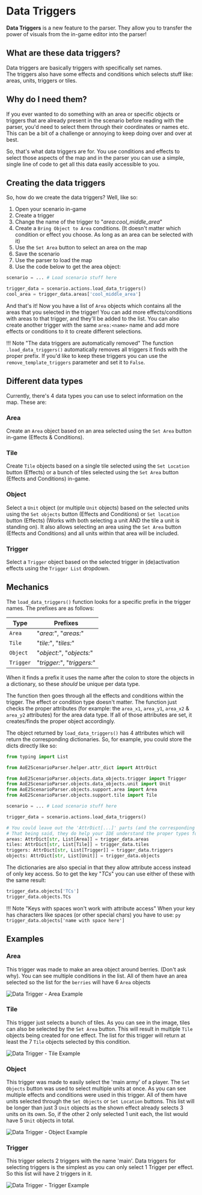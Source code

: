# Data Triggers

**Data Triggers** is a new feature to the parser. 
They allow you to transfer the power of visuals from the in-game editor into the parser!

## What are these data triggers?

Data triggers are basically triggers with specifically set names.  
The triggers also have some effects and conditions which selects stuff like: areas, units, triggers or tiles.

## Why do I need them?

If you ever wanted to do something with an area or specific objects or triggers that are already present in the
scenario before reading with the parser, you'd need to select them through their coordinates or names etc. This can be a
bit of a challenge or annoying to keep doing over and over at best.

So, that's what data triggers are for. You use conditions and effects to select those aspects of the map and in the 
parser you can use a simple, single line of code to get all this data easily accessible to you.

## Creating the data triggers

So, how do we create the data triggers? Well, like so:

1. Open your scenario in-game
2. Create a trigger
3. Change the name of the trigger to "_area:cool_middle_area_"
4. Create a `Bring Object to Area` conditions. (It doesn't matter which condition or effect you choose. As long as an area can be selected with it)
5. Use the `Set Area` button to select an area on the map
6. Save the scenario
7. Use the parser to load the map
8. Use the code below to get the area object:

```py
scenario = ... # Load scenario stuff here

trigger_data = scenario.actions.load_data_triggers()
cool_area = trigger_data.areas['cool_middle_area']
```

And that's it! Now you have a list of `Area` objects which contains all the areas that you selected in the trigger!
You can add more effects/conditions with areas to that trigger, and they'll be added to the list. 
You can also create another trigger with the same `area:<name>` name and add more effects or conditions to it to create 
different selections.

!!! Note "The data triggers are automatically removed"
    The function `.load_data_triggers()` automatically removes all triggers it finds with the proper prefix. If you'd
    like to keep these triggers you can use the `remove_template_triggers` parameter and set it to `False`.

## Different data types

Currently, there's 4 data types you can use to select information on the map. These are:

### Area

Create an `Area` object based on an area selected using the `Set Area` button in-game (Effects & Conditions).

### Tile

Create `Tile` objects based on a single tile selected using the `Set Location` button (Effects)
or a bunch of tiles selected using the `Set Area` button (Effects and Conditions) in-game.

### Object

Select a `Unit` object (or multiple `Unit` objects) based on the selected units using the `Set objects` button
(Effects and Conditions) or `Set location` button (Effects) (Works with both selecting a unit AND the tile a unit is 
standing on). It also allows selecting an area using the `Set Area` button (Effects and Conditions) and all units
within that area will be included.

### Trigger

Select a `Trigger` object based on the selected trigger in (de)activation effects using the `Trigger List` dropdown.

## Mechanics

The `load_data_triggers()` function looks for a specific prefix in the trigger names. The prefixes are as follows:

| Type      | Prefixes                    |
| --------- | --------------------------- |
| `Area`    | "_area:_", "_areas:_"       |
| `Tile`    | "_tile:_", "_tiles:_"       |
| `Object`  | "_object:_", "_objects:_"   |
| `Trigger` | "_trigger:_", "_triggers:_" |

When it finds a prefix it uses the name after the colon to store the objects in a dictionary, so these _should_ be 
unique per data type.

The function then goes through all the effects and conditions within the trigger. The effect or condition type doesn't 
matter. The function just checks the proper attributes (for example: the `area_x1`, `area_y1`, `area_x2` & `area_y2` 
attributes) for the area data type. If all of those attributes are set, it creates/finds the proper object accordingly.

The object returned by `load_data_triggers()` has 4 attributes which will return the corresponding dictionaries.
So, for example, you could store the dicts directly like so:

```py
from typing import List

from AoE2ScenarioParser.helper.attr_dict import AttrDict

from AoE2ScenarioParser.objects.data_objects.trigger import Trigger
from AoE2ScenarioParser.objects.data_objects.unit import Unit
from AoE2ScenarioParser.objects.support.area import Area
from AoE2ScenarioParser.objects.support.tile import Tile

scenario = ... # Load scenario stuff here

trigger_data = scenario.actions.load_data_triggers()

# You could leave out the 'AttrDict[...]' parts (and the corresponding imports). 
# That being said, they do help your IDE understand the proper types for type hinting later on
areas: AttrDict[str, List[Area]] = trigger_data.areas
tiles: AttrDict[str, List[Tile]] = trigger_data.tiles
triggers: AttrDict[str, List[Trigger]] = trigger_data.triggers
objects: AttrDict[str, List[Unit]] = trigger_data.objects
```

The dictionaries are also special in that they allow attribute access instead of only key access.
So to get the key "_TCs_" you can use either of these with the same result: 

```py
trigger_data.objects['TCs']
trigger_data.objects.TCs
```

!!! Note "Keys with spaces won't work with attribute access"
    When your key has characters like spaces (or other special chars) you have to use: 
    ```py
    trigger_data.objects['name with space here']
    ```

## Examples

### Area

This trigger was made to make an area object around berries. (Don't ask why).
You can see multiple conditions in the list. 
All of them have an area selected so the list for the `berries` will have 6 `Area` objects

![Data Trigger - Area Example](./../images/data_trigger_area_example.png "Data triggers example with area selected")

### Tile

This trigger just selects a bunch of tiles. As you can see in the image, tiles can also be selected by the `Set Area`
button. This will result in multiple `Tile` objects being created for one effect. The list for this trigger will return
at least the 7 `Tile` objects selected by this condition.

![Data Trigger - Tile Example](./../images/data_trigger_tile_example.png "Data triggers example with tile selected")

### Object

This trigger was made to easily select the 'main army' of a player.
The `Set Objects` button was used to select multiple units at once. 
As you can see multiple effects and conditions were used in this trigger. 
All of them have units selected through the `Set Objects` or `Set Location` buttons. 
This list will be longer than just 3 `Unit` objects as the shown effect already selects 3 units on its own. 
So, if the other 2 only selected 1 unit each, the list would have 5 `Unit` objects in total.

![Data Trigger - Object Example](./../images/data_trigger_object_example.png "Data triggers example with object selected")

### Trigger

This trigger selects 2 triggers with the name 'main'. Data triggers for selecting triggers is the simplest as you can
only select 1 Trigger per effect. So this list will have 2 triggers in it.

![Data Trigger - Trigger Example](./../images/data_trigger_trigger_example.png "Data triggers example with trigger selected")